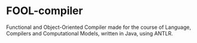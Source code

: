 # FOOL-compiler

Functional and Object-Oriented Compiler made for the course of Language, Compilers and Computational Models, written in Java, using ANTLR.
